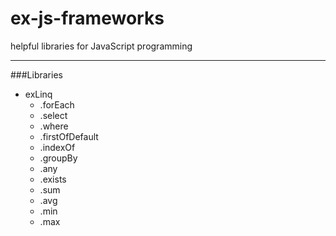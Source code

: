 # ex-js-frameworks
helpful libraries for JavaScript programming

----------
###Libraries

 - exLinq
	 - .forEach
	 - .select
	 - .where
	 - .firstOfDefault
	 - .indexOf
	 - .groupBy
	 - .any
	 - .exists
	 - .sum
	 - .avg
	 - .min
	 - .max
	

